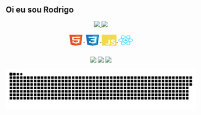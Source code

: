 ## Oi eu sou Rodrigo
<div align="center">
  <a href="https://github.com/Kiro-tagama">
  <img height="180em" src="https://github-readme-stats.vercel.app/api?username=Kiro-tagama&show_icons=true&theme=dark&include_all_commits=true&count_private=true"/>
  <img height="180em" src="https://github-readme-stats.vercel.app/api/top-langs/?username=Kiro-tagama&layout=compact&langs_count=7&theme=dark"/>
</div>
<div style="display: inline_block" align="center"><br>
  <img align="center" alt="kiro-HTML" height="30" width="40" src="https://raw.githubusercontent.com/devicons/devicon/master/icons/html5/html5-original.svg">
  <img align="center" alt="kiro-CSS" height="30" width="40" src="https://raw.githubusercontent.com/devicons/devicon/master/icons/css3/css3-original.svg">
  <img align="center" alt="kiro-Js" height="30" width="40" src="https://raw.githubusercontent.com/devicons/devicon/master/icons/javascript/javascript-plain.svg">
  <img align="center" alt="kiro-React" height="30" width="40" src="https://raw.githubusercontent.com/devicons/devicon/master/icons/react/react-original.svg">
</div>
  
  ##
 
<div align="center"> 
  <a href="https://rodrigol.netlify.app/" target="_blank"><img src="https://img.shields.io/badge/%3C%2F%3E-Rodrigo-gray?style=for-the-badge&logoColor=white" target="_blank"></a>
  <a href="https://www.instagram.com/rodrigo_kiro_/" target="_blank"><img src="https://img.shields.io/badge/-Instagram-%23E4405F?style=for-the-badge&logo=instagram&logoColor=white" target="_blank"></a>
<!--<a href="https://discord.gg/" target="_blank"><img src="https://img.shields.io/badge/Discord-7289DA?style=for-the-badge&logo=discord&logoColor=white" target="_blank"></a>--> 
  <a href="https://www.linkedin.com/in/rodrigo-l-297a43190/" target="_blank"><img src="https://img.shields.io/badge/-LinkedIn-%230077B5?style=for-the-badge&logo=linkedin&logoColor=white" target="_blank"></a> 
 
  ![Snake animation](https://github.com/Kiro-tagama/Kiro-tagama/blob/output/github-contribution-grid-snake.svg)
 
</div>
